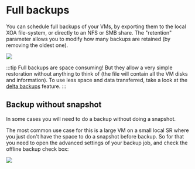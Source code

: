 # Full backups

You can schedule full backups of your VMs, by exporting them to the local XOA file-system, or directly to an NFS or SMB share. The "retention" parameter allows you to modify how many backups are retained (by removing the oldest one).

[![](./assets/backupexample.png)](https://xen-orchestra.com/blog/backup-your-xenserver-vms-with-xen-orchestra/)

:::tip
Full backups are space consuming! But they allow a very simple restoration without anything to think of (the file will contain all the VM disks and information). To use less space and data transferred, take a look at the [delta backups](/incremental_backups/) feature.
:::

## Backup without snapshot

In some cases you will need to do a backup without doing a snapshot.

The most common use case for this is a large VM on a small local SR where you just don't have the space to do a snapshot before backup.
So for that you need to open the advanced settings of your backup job, and check the offline backup check box:

![](./assets/backupnosnap.png)

